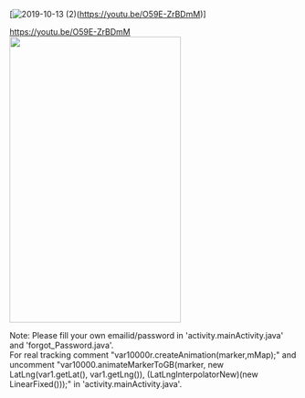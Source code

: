 
[![2019-10-13 (2)](https://user-images.githubusercontent.com/31673628/71453696-a65eec00-275a-11ea-8f42-b4124fb227e2.png)(https://youtu.be/O59E-ZrBDmM)]<br/>

https://youtu.be/O59E-ZrBDmM
[<img src="https://user-images.githubusercontent.com/31673628/72685687-5a356c00-3aba-11ea-8bd9-bf09953e9a20.png" width="300" height="500">](https://youtu.be/O59E-ZrBDmM)<br/>

Note: Please fill your own emailid/password in 'activity.mainActivity.java' and 'forgot_Password.java'.<br/>
For real tracking comment "var10000r.createAnimation(marker,mMap);" and uncomment "var10000.animateMarkerToGB(marker, new LatLng(var1.getLat(), var1.getLng()), (LatLngInterpolatorNew)(new LinearFixed()));"  in 'activity.mainActivity.java'.
